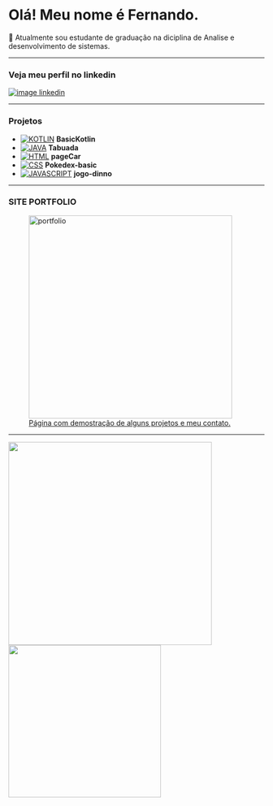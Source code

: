 # Olá! Meu nome é Fernando.
:school: Atualmente sou estudante de graduação na diciplina de Analise e desenvolvimento de sistemas.
***
### Veja meu perfil no linkedin
[![image linkedin](https://upload.wikimedia.org/wikipedia/commons/thumb/0/01/LinkedIn_Logo.svg/291px-LinkedIn_Logo.svg.png)](https://www.linkedin.com/in/fernando-rodrigues-gaspari)
***
### Projetos

- [![KOTLIN](https://img.shields.io/badge/Kotlin-0095D5?&style=for-the-badge&logo=kotlin&logoColor=white)](https://github.com/FernandoDev15/BasicKotlin) **BasicKotlin**
- [![JAVA](https://img.shields.io/badge/Java-ED8B00?style=for-the-badge&logo=openjdk&logoColor=white)](https://github.com/FernandoDev15/java-tabuada) **Tabuada**
- [![HTML](https://img.shields.io/badge/HTML5-E34F26?style=for-the-badge&logo=html5&logoColor=white)](https://github.com/FernandoDev15/pageCar) **pageCar**
- [![CSS](https://img.shields.io/badge/CSS3-1572B6?style=for-the-badge&logo=css3&logoColor=white)](https://github.com/FernandoDev15/Pokedex-basic) **Pokedex-basic**
- [![JAVASCRIPT](https://img.shields.io/badge/JavaScript-F7DF1E?style=for-the-badge&logo=javascript&logoColor=black)](https://github.com/FernandoDev15/jogo-dinno) **jogo-dinno**
***
### SITE PORTFOLIO
<section>
   <figure>
           <div>
              <a href="https://fernandodev15.github.io/portfolio/"><img src="https://i.ibb.co/jhXc3T6/img-portfolio.jpg/" alt="portfolio" width=400rem>
            </div>
           <figcaption>Página com demostração de alguns projetos e meu contato.</figcaption>
    </figure>
</section>
                 
***  
<span>
   <img src="https://github-readme-stats.vercel.app/api?username=FernandoDev15&show_icons=true&theme=radical&include_all_commits=true&count_private=true" width="400rem">
   <img src="https://github-readme-stats.vercel.app/api/top-langs/?username=FernandoDev15&layout=compact&langs_count=16&theme=radical" width="300rem">
</span>



